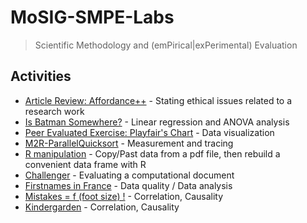 # MoSIG-SMPE-Labs
> Scientific Methodology and (emPirical|exPerimental) Evaluation

## Activities
- [Article Review: Affordance++](https://github.com/oulkaid/MoSIG-SMPE-Labs/tree/main/Exercises/article_review) - Stating ethical issues related to a research work
- [Is Batman Somewhere?](https://github.com/oulkaid/MoSIG-SMPE-Labs/tree/main/Exercises/batman) - Linear regression and ANOVA analysis
- [Peer Evaluated Exercise: Playfair's Chart](https://github.com/oulkaid/MoSIG-SMPE-Labs/tree/main/Exercises/mooc) - Data visualization
- [M2R-ParallelQuicksort](https://github.com/oulkaid/M2R-ParallelQuicksort) - Measurement and tracing
- [R manipulation](https://github.com/oulkaid/MoSIG-SMPE-Labs/tree/main/Exercises/R_manipulation) - Copy/Past data from a pdf file, then rebuild a convenient data frame with R
- [Challenger](https://github.com/oulkaid/MoSIG-SMPE-Labs/tree/main/Exercises/exo5_challenger) - Evaluating a computational document
- [Firstnames in France](https://github.com/oulkaid/MoSIG-SMPE-Labs/tree/main/Exercises/firstNames_france) - Data quality / Data analysis
- [Mistakes = f (foot size) !](https://github.com/oulkaid/MoSIG-SMPE-Labs/tree/main/Exercises/footSize_mistakes) - Correlation, Causality
- [Kindergarden](https://github.com/oulkaid/MoSIG-SMPE-Labs/tree/main/Exercises/kindergarden/notebook.org) - Correlation, Causality

<!--
- [Peer Evaluated Exercice: Playfair's Chart](https://app-learninglab.inria.fr/moocrr/gitlab/0c2d387b484b42dc06d4c28dcae352b6/mooc-rr/blob/master/module3/exo3/exercice_en.pdf) - Data visualization
-->

